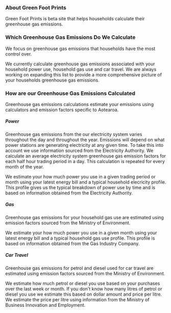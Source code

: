 ### About Green Foot Prints
Green Foot Prints is beta site that helps households calculate their greenhouse gas emissions.

### Which Greenhouse Gas Emissions Do We Calculate
We focus on greenhouse gas emissions that households have the most control over.

We currently calculate greenhouse gas emissions associated with your household power use, household gas use and car travel. We are always working on expanding this list to provide a more comprehensive picture of your households greenhouse gas emissions.

### How are our Greenhouse Gas Emissions Calculated
Greenhouse gas emissions calculations estimate your emissions using calculators and emission factors specific to Aotearoa.

##### Power
Greenhouse gas emissions from the our electricity system varies throughout the day and throughout the year. Emissions will depend on what power stations are generating electricity at any given time. To take this into account we use information sourced from the Electricity Authority. We calculate an average electricity system greenhouse gas emission factors for each half hour trading period in a day. This calculation is repeated for every month of the year.

We estimate your how much power you use in a given trading period or month using your latest energy bill and a typical household elecricity profile. This profile gives us the typical breakdown of power use by time and is based on information obtained from the Electricity Authority.

##### Gas
Greenhouse gas emissions for your household gas use are estimated using emission factors sourced from the Ministry of Environment.

We estimate your how much power you use in a given month using your latest energy bill and a typical household gas use profile. This profile is based on information obtained from the Gas Industry Company.

##### Car Travel
Greenhouse gas emissions for petrol and diesel used for car travel are estimated using emission factors sourced from the Ministry of Environment.

We estimate how much petrol or diesel you use based on your purchases over the last week or month. If you don't know how many litres of petrol or diesel you use we estimate this based on dollar amount and price per litre. We estimate the price per litre using information from the Ministry of Business Innovation and Employment.